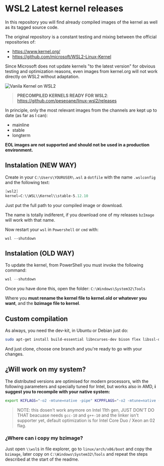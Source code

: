 # WSL2 Latest kernel releases

In this repository you will find already compiled images of the kernel as well as its tagged source code.

The original repository is a constant testing and mixing between the official repositories of:

- https://www.kernel.org/
- https://github.com/microsoft/WSL2-Linux-Kernel

Since Microsoft does not update kernels "to the latest version" for obvious testing and optimization reasons, even images from kernel.org will not work directly on WSL2 without adaptation.

![Vanila Kernel on WSL2](https://user-images.githubusercontent.com/47398995/124501313-9a2d0380-ddc1-11eb-80c6-9b9733794856.png)

> **PRECOMPILED KERNELS READY FOR WSL2**: https://github.com/peseoane/linux-wsl2/releases

In principle, only the most relevant images from the channels are kept up to date (as far as I can):

- mainline
- stable
- longterm

**EOL images are not supported and should not be used in a production environment.**

## Instalation (NEW WAY)
Create in your `C:\Users\YOURUSER\.wsl` a `dotfile` with the name `.wslconfig` and the following text:

```powershell
[wsl2]
kernel=C:\\WSL\\Kernel\\stable-5.12.10
```

Just put the full path to your compiled image or download.

The name is totally indiferent, if you download one of my releases `bzImage` will work with that name.

Now restart your `wsl` in `Powershell` or `cmd` with:

```powerhsell
wsl --shutdown
```

## Instalation (OLD WAY)

To update the kernel, from PowerShell you must invoke the following command:

```powershell
wsl --shutdown
```
Once you have done this, open the folder: `C:\Windows\System32\Tools`

Where you **must rename the kernel file to kernel.old or whatever you want**, and the **bzimage file to kernel**.

## Custom compilation

As always, you need the dev-kit, in Ubuntu or Debian just do:

```bash
sudo apt-get install build-essential libncurses-dev bison flex libssl-dev libelf-dev
```

And just clone, choose one branch and you're ready to go with your changes.

## ¿Will work on my system?

The distributed versions are optimised for modern processors, with the following parameters and specially tuned for Intel, but works also in AMD, **i suggest you to recompile with your native system:**

```bash
export KCFLAGS="-o2 -mtune=native -pipe" KCPPFLAGS="-o2 -mtune=native -pipe make all"
```

> NOTE: this dosen't work anymore on Intel 11th gen, JUST DON'T DO THAT beacuase needs `gcc-10` and `g++-10` and the linker isn't supporter yet, default optimization is for Intel Core Duo / Xeon an 02 flag.

### ¿Where can i copy my bzimage?

Just open `\\wsl$` in file explorer, go to `linux/arch/x86/boot` and copy the `bzimage`, later copy on `C:\Windows\System32\Tools` and repeat the steps described at the start of the readme.

